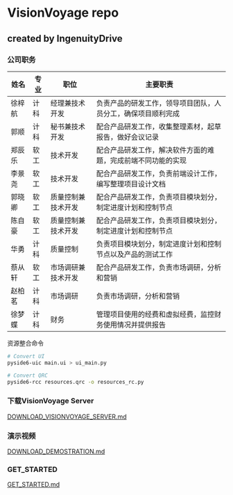 # VisionVoyage repo

## created by IngenuityDrive

### 公司职务

| 姓名   | 专业 | 职位               | 主要职责                                                     |
| ------ | ---- | ------------------ | ------------------------------------------------------------ |
| 徐梓航 | 计科 | 经理兼技术开发     | 负责产品的研发工作，领导项目团队，人员分工，确保项目顺利完成 |
| 郭顺   | 计科 | 秘书兼技术开发     | 配合产品研发工作，收集整理素材，起草报告，做好会议记录       |
| 郑辰乐 | 软工 | 技术开发           | 配合产品研发工作，解决软件方面的难题，完成前端不同功能的实现 |
| 李景尧 | 软工 | 技术开发           | 配合产品研发工作，负责前端设计工作，编写整理项目设计文档     |
| 郭晓卿 | 软工 | 质量控制兼技术开发 | 配合产品研发工作，负责项目模块划分，制定进度计划和控制节点   |
| 陈自豪 | 软工 | 质量控制兼技术开发 | 配合产品研发工作，负责项目模块划分，制定进度计划和控制节点   |
| 华勇   | 计科 | 质量控制           | 负责项目模块划分，制定进度计划和控制节点以及产品的测试工作   |
| 蔡从轩 | 软工 | 市场调研兼技术开发 | 配合产品研发工作，负责市场调研，分析和营销                   |
| 赵柏茗 | 计科 | 市场调研           | 负责市场调研，分析和营销                                     |
| 徐梦蝶 | 计科 | 财务               | 管理项目使用的经费和虚拟经费，监控财务使用情况并提供报告     |

资源整合命令

```bash
# Convert UI
pyside6-uic main.ui > ui_main.py

# Convert QRC
pyside6-rcc resources.qrc -o resources_rc.py
```

### 下载VisionVoyage Server

[DOWNLOAD_VISIONVOYAGE_SERVER.md](./docs/DOWNLOAD_VISIONVOYAGE_SERVER.md)

### 演示视频

[DOWNLOAD_DEMOSTRATION.md](./docs/DOWNLOAD_DEMOSTRATION.md)

### GET_STARTED

[GET_STARTED.md](./docs/GET_STARTED.md)
